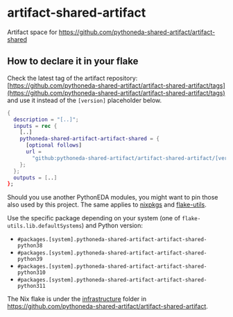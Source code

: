 # artifact-shared-artifact

Artifact space for <https://github.com/pythoneda-shared-artifact/artifact-shared>

## How to declare it in your flake

Check the latest tag of the artifact repository: [https://github.com/pythoneda-shared-artifact/artifact-shared-artifact/tags](https://github.com/pythoneda-shared-artifact/artifact-shared-artifact/tags) and use it instead of the `[version]` placeholder below.

```nix
{
  description = "[..]";
  inputs = rec {
    [..]
    pythoneda-shared-artifact-artifact-shared = {
      [optional follows]
      url =
        "github:pythoneda-shared-artifact/artifact-shared-artifact/[version]?dir=artifact-shared";
    };
  };
  outputs = [..]
};
```

Should you use another PythonEDA modules, you might want to pin those also used by this project. The same applies to [nixpkgs](https://github.com/nixos/nixpkgs "nixpkgs") and [flake-utils](https://github.com/numtide/flake-utils "flake-utils").

Use the specific package depending on your system (one of `flake-utils.lib.defaultSystems`) and Python version:

- `#packages.[system].pythoneda-shared-artifact-artifact-shared-python38` 
- `#packages.[system].pythoneda-shared-artifact-artifact-shared-python39` 
- `#packages.[system].pythoneda-shared-artifact-artifact-shared-python310` 
- `#packages.[system].pythoneda-shared-artifact-artifact-shared-python311` 

The Nix flake is under the 
[infrastructure](https://github.com/pythoneda-shared-artifact/artifact-shared-artifact/tree/main/artifact-shared "artifact-shared") folder in <https://github.com/pythoneda-shared-artifact/artifact-shared-artifact>.

